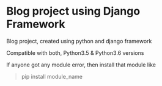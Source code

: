 # Blog project using Django Framework
Blog project, created using python and django framework</n></n>

Compatible with both, Python3.5 & Python3.6 versions</n></n>

If anyone got any module error, then install that module like</n>
> pip install module_name
